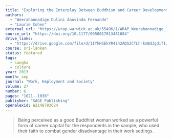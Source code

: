 ```yaml
---
title: "Exploring the Interplay Between Buddhism and Career Development: A Study of Highly Skilled Women Workers in Sri Lanka"
authors:
  - "Weerahannadige Dulini Anuvinda Fernando"
  - "Laurie Cohen"
external_url: "https://wrap.warwick.ac.uk/55496/1/WRAP_Weerahannadige_1273969-wbs-140713-wes_published%20%25286%2529.pdf"
source_url: "https://doi.org/10.1177/0950017013481084"
drive_links:
  - "https://drive.google.com/file/d/1IYkHSEkYR4i42ADS2CTLh-kmBdJgdifI/view?usp=drivesdk"
course: sri-lankan
status: featured
tags:
  - sangha
  - culture
year: 2013
month: sep
journal: "Work, Employment and Society"
volume: 27
number: 6
pages: "1021--1038"
publisher: "SAGE Publishing"
openalexid: W2148783624
---
```


> Being perceived as a good Buddhist woman worked as a powerful form of career capital for the respondents in the sample, who used their faith to combat gender disadvantage in their work settings.

